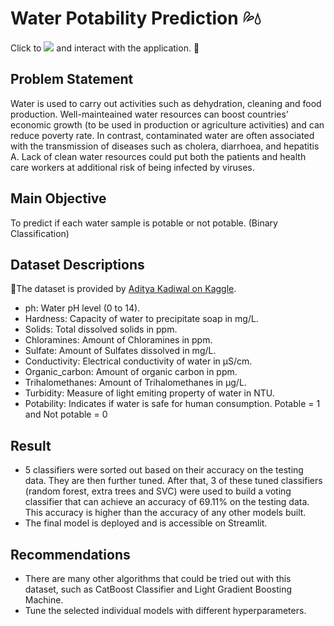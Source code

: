 # Water Potability Prediction 💦💧
Click to <a href="https://jadanpl-water-potability-prediction-app-uwz1ya.streamlitapp.com/" target="_blank"><img src="https://camo.githubusercontent.com/767be70c92254555bd347ab07908fec67854c2264b77702581bd230fd7eac54f/68747470733a2f2f7374617469632e73747265616d6c69742e696f2f6261646765732f73747265616d6c69745f62616467655f626c61636b5f77686974652e737667"></a> and interact with the application. 🥂

## Problem Statement
Water is used to carry out activities such as dehydration, cleaning and food production. Well-mainteained water resources can boost countries’ economic growth (to be used in production or agriculture activities) and can reduce poverty rate. In contrast, contaminated water are often associated with the transmission of diseases such as cholera, diarrhoea, and hepatitis A. Lack of clean water resources could put both the patients and health care workers at additional risk of being infected by viruses.

## Main Objective 
To predict if each water sample is potable or not potable. (Binary Classification)

## Dataset Descriptions 
🌟The dataset is provided by <a href="https://www.kaggle.com/datasets/adityakadiwal/water-potability">Aditya Kadiwal on Kaggle</a>.
* ph:  Water pH level (0 to 14).
* Hardness: Capacity of water to precipitate soap in mg/L.
* Solids: Total dissolved solids in ppm.
* Chloramines: Amount of Chloramines in ppm.
* Sulfate: Amount of Sulfates dissolved in mg/L.
* Conductivity: Electrical conductivity of water in μS/cm.
* Organic_carbon: Amount of organic carbon in ppm.
* Trihalomethanes: Amount of Trihalomethanes in μg/L.
* Turbidity: Measure of light emiting property of water in NTU.
* Potability: Indicates if water is safe for human consumption. Potable = 1 and Not potable = 0

## Result
* 5 classifiers were sorted out based on their accuracy on the testing data. They are then further tuned. After that, 3 of these tuned classifiers (random forest, extra trees and SVC) were used to build a voting classifier that can achieve an accuracy of 69.11% on the testing data. This accuracy is higher than the accuracy of any other models built.
* The final model is deployed and is accessible on Streamlit. 

## Recommendations
* There are many other algorithms that could be tried out with this dataset, such as CatBoost Classifier and Light Gradient Boosting Machine.
* Tune the selected individual models with different hyperparameters.

